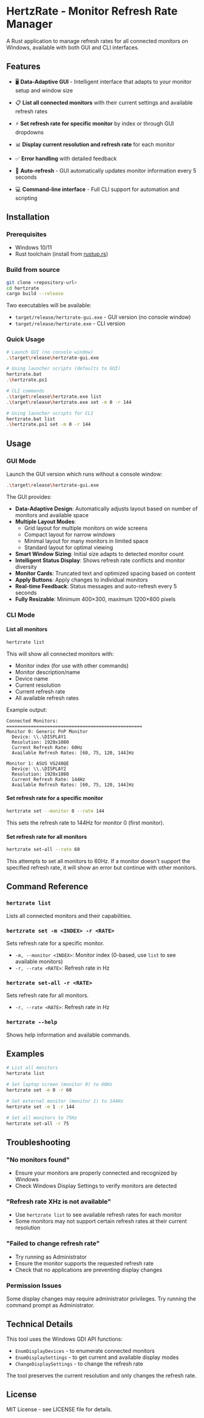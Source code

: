# HertzRate - Monitor Refresh Rate Manager

A Rust application to manage refresh rates for all connected monitors on Windows, available with both GUI and CLI interfaces.

## Features

- 🖥️ **Data-Adaptive GUI** - Intelligent interface that adapts to your monitor setup and window size
- 📋 **List all connected monitors** with their current settings and available refresh rates
- ⚡ **Set refresh rate for specific monitor** by index or through GUI dropdowns

- 📊 **Display current resolution and refresh rate** for each monitor
- ✅ **Error handling** with detailed feedback
- 🔄 **Auto-refresh** - GUI automatically updates monitor information every 5 seconds
- 💻 **Command-line interface** - Full CLI support for automation and scripting

## Installation

### Prerequisites
- Windows 10/11
- Rust toolchain (install from [rustup.rs](https://rustup.rs/))

### Build from source
```bash
git clone <repository-url>
cd hertzrate
cargo build --release
```

Two executables will be available:
- `target/release/hertzrate-gui.exe` - GUI version (no console window)
- `target/release/hertzrate.exe` - CLI version

### Quick Usage
```bash
# Launch GUI (no console window)
.\target\release\hertzrate-gui.exe

# Using launcher scripts (defaults to GUI)
hertzrate.bat
.\hertzrate.ps1

# CLI commands
.\target\release\hertzrate.exe list
.\target\release\hertzrate.exe set -m 0 -r 144

# Using launcher scripts for CLI
hertzrate.bat list
.\hertzrate.ps1 set -m 0 -r 144
```

## Usage

### GUI Mode

Launch the GUI version which runs without a console window:
```bash
.\target\release\hertzrate-gui.exe
```

The GUI provides:
- **Data-Adaptive Design**: Automatically adjusts layout based on number of monitors and available space
- **Multiple Layout Modes**:
  - Grid layout for multiple monitors on wide screens
  - Compact layout for narrow windows
  - Minimal layout for many monitors in limited space
  - Standard layout for optimal viewing
- **Smart Window Sizing**: Initial size adapts to detected monitor count
- **Intelligent Status Display**: Shows refresh rate conflicts and monitor diversity
- **Monitor Cards**: Truncated text and optimized spacing based on content
- **Apply Buttons**: Apply changes to individual monitors
- **Real-time Feedback**: Status messages and auto-refresh every 5 seconds
- **Fully Resizable**: Minimum 400×300, maximum 1200×800 pixels

### CLI Mode

#### List all monitors
```bash
hertzrate list
```

This will show all connected monitors with:
- Monitor index (for use with other commands)
- Monitor description/name
- Device name
- Current resolution
- Current refresh rate
- All available refresh rates

Example output:
```
Connected Monitors:
==================================================
Monitor 0: Generic PnP Monitor
  Device: \\.\DISPLAY1
  Resolution: 1920x1080
  Current Refresh Rate: 60Hz
  Available Refresh Rates: [60, 75, 120, 144]Hz

Monitor 1: ASUS VG248QE
  Device: \\.\DISPLAY2
  Resolution: 1920x1080
  Current Refresh Rate: 144Hz
  Available Refresh Rates: [60, 75, 120, 144]Hz
```

#### Set refresh rate for a specific monitor
```bash
hertzrate set --monitor 0 --rate 144
```

This sets the refresh rate to 144Hz for monitor 0 (first monitor).

#### Set refresh rate for all monitors
```bash
hertzrate set-all --rate 60
```

This attempts to set all monitors to 60Hz. If a monitor doesn't support the specified refresh rate, it will show an error but continue with other monitors.

## Command Reference

### `hertzrate list`
Lists all connected monitors and their capabilities.

### `hertzrate set -m <INDEX> -r <RATE>`
Sets refresh rate for a specific monitor.
- `-m, --monitor <INDEX>`: Monitor index (0-based, use `list` to see available monitors)
- `-r, --rate <RATE>`: Refresh rate in Hz

### `hertzrate set-all -r <RATE>`
Sets refresh rate for all monitors.
- `-r, --rate <RATE>`: Refresh rate in Hz

### `hertzrate --help`
Shows help information and available commands.

## Examples

```bash
# List all monitors
hertzrate list

# Set laptop screen (monitor 0) to 60Hz
hertzrate set -m 0 -r 60

# Set external monitor (monitor 1) to 144Hz
hertzrate set -m 1 -r 144

# Set all monitors to 75Hz
hertzrate set-all -r 75
```

## Troubleshooting

### "No monitors found"
- Ensure your monitors are properly connected and recognized by Windows
- Check Windows Display Settings to verify monitors are detected

### "Refresh rate XHz is not available"
- Use `hertzrate list` to see available refresh rates for each monitor
- Some monitors may not support certain refresh rates at their current resolution

### "Failed to change refresh rate"
- Try running as Administrator
- Ensure the monitor supports the requested refresh rate
- Check that no applications are preventing display changes

### Permission Issues
Some display changes may require administrator privileges. Try running the command prompt as Administrator.

## Technical Details

This tool uses the Windows GDI API functions:
- `EnumDisplayDevices` - to enumerate connected monitors
- `EnumDisplaySettings` - to get current and available display modes
- `ChangeDisplaySettings` - to change the refresh rate

The tool preserves the current resolution and only changes the refresh rate.

## License

MIT License - see LICENSE file for details.
